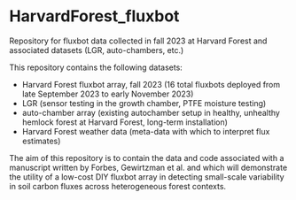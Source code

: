 # HarvardForest_fluxbot
Repository for fluxbot data collected in fall 2023 at Harvard Forest and associated datasets (LGR, auto-chambers, etc.)

This repository contains the following datasets:
- Harvard Forest fluxbot array, fall 2023 (16 total fluxbots deployed from late September 2023 to early November 2023)
- LGR (sensor testing in the growth chamber, PTFE moisture testing)
- auto-chamber array (existing autochamber setup in healthy, unhealthy hemlock forest at Harvard Forest, long-term installation)
- Harvard Forest weather data (meta-data with which to interpret flux estimates)

The aim of this repository is to contain the data and code associated with a manuscript written by Forbes, Gewirtzman et al. and which will demonstrate the utility of a low-cost DIY fluxbot array in detecting small-scale variability in soil carbon fluxes across heterogeneous forest contexts.
